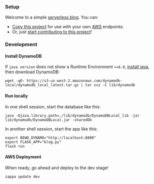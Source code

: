### Setup

Welcome to a simple [serverless blog](https://serverlessblog.com/). You can:
- [Copy this project](https://github.com/thejohnhoffer/bewo/wiki/Forking) for use with your own [AWS](https://en.wikipedia.org/wiki/Amazon_Web_Services) endpoints. 
- Or, just [start contributing to this project](https://github.com/thejohnhoffer/bearword/wiki/Contributing)!

### Development

#### Install DynamoDB

If `java version` does not show a Runtime Environment `>=6.0`, [install java](https://www.java.com/en/download/), then download DynamoDB:

```
wget -qO- https://s3-us-west-2.amazonaws.com/dynamodb-local/dynamodb_local_latest.tar.gz | tar xvz -C lib/dynamodb
```

#### Run locally

In one shell session, start the database like this:

```
java -Djava.library.path=./lib/dynamodb/DynamoDBLocal_lib -jar lib/dynamodb/DynamoDBLocal.jar -sharedDb
```

In another shell session, start the app like this:
```
export BEWO_DYNAMO="http://localhost:8000"
export FLASK_APP="blog.py"
flask run
```

#### AWS Deployment

When ready, go ahead and deploy to the dev stage!

```
zappa update dev
```
